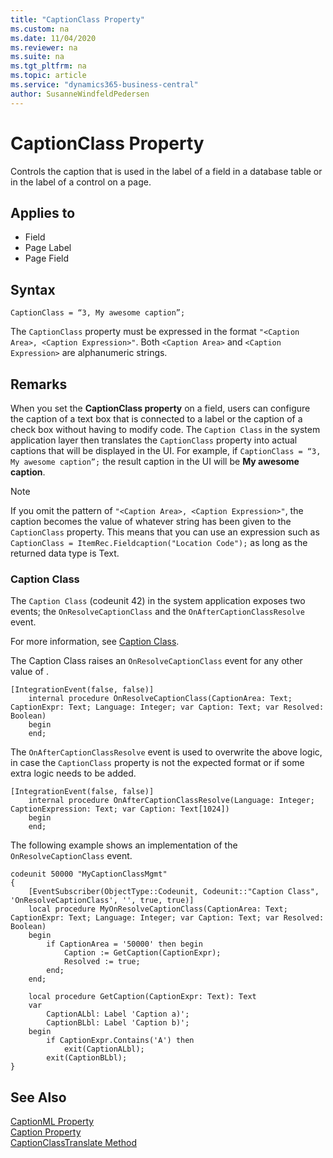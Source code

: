 ```yaml
---
title: "CaptionClass Property"
ms.custom: na
ms.date: 11/04/2020
ms.reviewer: na
ms.suite: na
ms.tgt_pltfrm: na
ms.topic: article
ms.service: "dynamics365-business-central"
author: SusanneWindfeldPedersen
---
```


# CaptionClass Property

Controls the caption that is used in the label of a field in a database table or in the label of a control on a page.

## Applies to

- Field
- Page Label
- Page Field

<!-- To be replaced with auto-gen content -->

## Syntax

```AL
CaptionClass = “3, My awesome caption”;
```

The `CaptionClass` property must be expressed in the format `"<Caption Area>, <Caption Expression>"`. Both `<Caption Area>` and `<Caption Expression>` are alphanumeric strings.

## Remarks

When you set the **CaptionClass property** on a field, users can configure the caption of a text box that is connected to a label or the caption of a check box without having to modify code. The `Caption Class` in the system application layer then translates the `CaptionClass` property into actual captions that will be displayed in the UI. For example, if `CaptionClass = “3, My awesome caption”;` the result caption in the UI will be **My awesome caption**.

> [!NOTE]  
> If you omit the pattern of `"<Caption Area>, <Caption Expression>"`, the caption becomes the value of whatever string has been given to the `CaptionClass` property. This means that you can use an expression such as `CaptionClass = ItemRec.Fieldcaption("Location Code");` as long as the returned data type is Text.

### Caption Class

The `Caption Class` (codeunit 42) in the system application exposes two events; the `OnResolveCaptionClass` and the `OnAfterCaptionClassResolve` event.

For more information, see [Caption Class](https://github.com/microsoft/ALAppExtensions/blob/master/Modules/System/Caption%20Class/README.md).

The Caption Class raises an `OnResolveCaptionClass` event for any other value of <Caption Area>. 

```al
[IntegrationEvent(false, false)]
    internal procedure OnResolveCaptionClass(CaptionArea: Text; CaptionExpr: Text; Language: Integer; var Caption: Text; var Resolved: Boolean)
    begin
    end;
```

The `OnAfterCaptionClassResolve` event is used to overwrite the above logic, in case the `CaptionClass` property is not the expected format or if some extra logic needs to be added.

```al
[IntegrationEvent(false, false)]
    internal procedure OnAfterCaptionClassResolve(Language: Integer; CaptionExpression: Text; var Caption: Text[1024])
    begin
    end;
```

The following example shows an implementation of the `OnResolveCaptionClass` event.

```al
codeunit 50000 "MyCaptionClassMgmt"
{
    [EventSubscriber(ObjectType::Codeunit, Codeunit::"Caption Class", 'OnResolveCaptionClass', '', true, true)]
    local procedure MyOnResolveCaptionClass(CaptionArea: Text; CaptionExpr: Text; Language: Integer; var Caption: Text; var Resolved: Boolean)
    begin
        if CaptionArea = '50000' then begin
            Caption := GetCaption(CaptionExpr);
            Resolved := true;
        end;
    end;

    local procedure GetCaption(CaptionExpr: Text): Text
    var
        CaptionALbl: Label 'Caption a)';
        CaptionBLbl: Label 'Caption b)';
    begin
        if CaptionExpr.Contains('A') then
            exit(CaptionALbl);
        exit(CaptionBLbl);
}
```

## See Also

[CaptionML Property](devenv-captionml-property.md)   
[Caption Property](devenv-caption-property.md)  
[CaptionClassTranslate Method](../methods-auto/system/system-captionclasstranslate-method.md) 